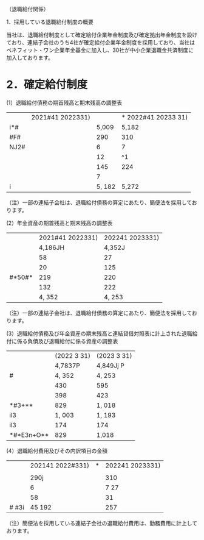（退職給付関係）

1．採用している退職給付制度の概要

当社は、退職給付制度として確定給付企業年金制度及び確定拠出年金制度を設けており、連結子会社のうち4社が確定給付企業年金制度を採用しており、当社はベネフィット・ワン企業年金基金に加入し、30社が中小企業退職金共済制度に加入しております。

# 2．確定給付制度

(1）退職給付債務の期首残高と期末残高の調整表   

<table><tr><td></td><td>2021#41 2022331)</td><td></td><td>* 2022#41 20233 31)</td></tr><tr><td>i*#</td><td></td><td>5,009</td><td>5,182</td></tr><tr><td>#F#</td><td></td><td>290</td><td>310</td></tr><tr><td>NJ2#</td><td></td><td>6</td><td>7</td></tr><tr><td></td><td></td><td>12</td><td>^1</td></tr><tr><td></td><td></td><td>145</td><td>224</td></tr><tr><td></td><td></td><td>7</td><td></td></tr><tr><td>i</td><td></td><td>5, 182</td><td>5,272</td></tr></table>

（注）一部の連結子会社は、退職給付債務の算定にあたり、簡便法を採用しております。

(2）年金資産の期首残高と期末残高の調整表   

<table><tr><td></td><td>2021#41 2022331)</td><td>202241 2023331)</td></tr><tr><td></td><td>4,186JH</td><td>4,352J</td></tr><tr><td></td><td>58</td><td>27</td></tr><tr><td></td><td>20</td><td>125</td></tr><tr><td>#*50#*</td><td>219</td><td>220</td></tr><tr><td></td><td>132</td><td>222</td></tr><tr><td></td><td>4, 352</td><td>4, 253</td></tr></table>

（注）一部の連結子会社は、退職給付債務の算定にあたり、簡便法を採用しております。

(3）退職給付債務及び年金資産の期末残高と連結貸借対照表に計上された退職給付に係る負債及び退職給付に係る資産の調整表

<table><tr><td></td><td>(2022 3 31)</td><td>(2023 3 31)</td></tr><tr><td></td><td>4,7837P</td><td>4,849Jj P</td></tr><tr><td>#</td><td>4, 352</td><td>4, 253</td></tr><tr><td></td><td>430</td><td>595</td></tr><tr><td></td><td>398</td><td>423</td></tr><tr><td>*#3+**</td><td>829</td><td>1, 018</td></tr><tr><td>il3</td><td>1, 003</td><td>1, 193</td></tr><tr><td>il3</td><td>174</td><td>174</td></tr><tr><td>*#*E3n+O**</td><td>829</td><td>1,018</td></tr></table>

(4）退職給付費用及びその内訳項目の金額  

<table><tr><td></td><td>202141 2022#331)</td><td>*</td><td>202241 2023331)</td></tr><tr><td></td><td colspan="3"></td></tr><tr><td></td><td>290j</td><td></td><td>310</td></tr><tr><td></td><td>6</td><td></td><td>7 27</td></tr><tr><td></td><td>58</td><td></td><td>31</td></tr><tr><td># #3i</td><td>45 192</td><td></td><td>257</td></tr></table>

（注）簡便法を採用している連結子会社の退職給付費用は、勤務費用に計上しております。